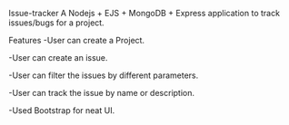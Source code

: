 Issue-tracker
A Nodejs + EJS + MongoDB + Express application to track issues/bugs for a project.


Features
-User can create a Project.

-User can create an issue.

-User can filter the issues by different parameters.

-User can track the issue by name or description.

-Used Bootstrap for neat UI.

